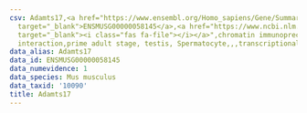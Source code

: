 ```yaml
---
csv: Adamts17,<a href="https://www.ensembl.org/Homo_sapiens/Gene/Summary?db=core;g=ENSMUSG00000058145"
  target="_blank">ENSMUSG00000058145</a>,<a href="https://www.ncbi.nlm.nih.gov/pubmed/25450459"
  target="_blank"><i class="fas fa-file"></i></a>",chromatin immunoprecipitation assay,direct
  interaction,prime adult stage, testis, Spermatocyte,,,transcriptional regulation,
data_alias: Adamts17
data_id: ENSMUSG00000058145
data_numevidence: 1
data_species: Mus musculus
data_taxid: '10090'
title: Adamts17
---
```

